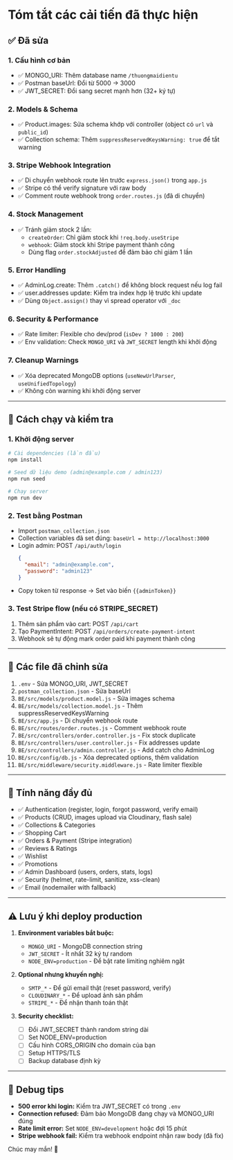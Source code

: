 # Tóm tắt các cải tiến đã thực hiện

## ✅ Đã sửa

### 1. **Cấu hình cơ bản**
- ✅ MONGO_URI: Thêm database name `/thuongmaidientu`
- ✅ Postman baseUrl: Đổi từ 5000 → 3000
- ✅ JWT_SECRET: Đổi sang secret mạnh hơn (32+ ký tự)

### 2. **Models & Schema**
- ✅ Product.images: Sửa schema khớp với controller (object có `url` và `public_id`)
- ✅ Collection schema: Thêm `suppressReservedKeysWarning: true` để tắt warning

### 3. **Stripe Webhook Integration**
- ✅ Di chuyển webhook route lên trước `express.json()` trong `app.js`
- ✅ Stripe có thể verify signature với raw body
- ✅ Comment route webhook trong `order.routes.js` (đã di chuyển)

### 4. **Stock Management**
- ✅ Tránh giảm stock 2 lần:
  - `createOrder`: Chỉ giảm stock khi `!req.body.useStripe`
  - `webhook`: Giảm stock khi Stripe payment thành công
  - Dùng flag `order.stockAdjusted` để đảm bảo chỉ giảm 1 lần

### 5. **Error Handling**
- ✅ AdminLog.create: Thêm `.catch()` để không block request nếu log fail
- ✅ user.addresses update: Kiểm tra index hợp lệ trước khi update
- ✅ Dùng `Object.assign()` thay vì spread operator với `_doc`

### 6. **Security & Performance**
- ✅ Rate limiter: Flexible cho dev/prod (`isDev ? 1000 : 200`)
- ✅ Env validation: Check `MONGO_URI` và `JWT_SECRET` length khi khởi động

### 7. **Cleanup Warnings**
- ✅ Xóa deprecated MongoDB options (`useNewUrlParser`, `useUnifiedTopology`)
- ✅ Không còn warning khi khởi động server

---

## 🎯 Cách chạy và kiểm tra

### 1. Khởi động server
```powershell
# Cài dependencies (lần đầu)
npm install

# Seed dữ liệu demo (admin@example.com / admin123)
npm run seed

# Chạy server
npm run dev
```

### 2. Test bằng Postman
- Import `postman_collection.json`
- Collection variables đã set đúng: `baseUrl = http://localhost:3000`
- Login admin: POST `/api/auth/login`
  ```json
  {
    "email": "admin@example.com",
    "password": "admin123"
  }
  ```
- Copy token từ response → Set vào biến `{{adminToken}}`

### 3. Test Stripe flow (nếu có STRIPE_SECRET)
1. Thêm sản phẩm vào cart: POST `/api/cart`
2. Tạo PaymentIntent: POST `/api/orders/create-payment-intent`
3. Webhook sẽ tự động mark order paid khi payment thành công

---

## 📝 Các file đã chỉnh sửa

1. `.env` - Sửa MONGO_URI, JWT_SECRET
2. `postman_collection.json` - Sửa baseUrl
3. `BE/src/models/product.model.js` - Sửa images schema
4. `BE/src/models/collection.model.js` - Thêm suppressReservedKeysWarning
5. `BE/src/app.js` - Di chuyển webhook route
6. `BE/src/routes/order.routes.js` - Comment webhook route
7. `BE/src/controllers/order.controller.js` - Fix stock duplicate
8. `BE/src/controllers/user.controller.js` - Fix addresses update
9. `BE/src/controllers/admin.controller.js` - Add catch cho AdminLog
10. `BE/src/config/db.js` - Xóa deprecated options, thêm validation
11. `BE/src/middleware/security.middleware.js` - Rate limiter flexible

---

## 🚀 Tính năng đầy đủ

- ✅ Authentication (register, login, forgot password, verify email)
- ✅ Products (CRUD, images upload via Cloudinary, flash sale)
- ✅ Collections & Categories
- ✅ Shopping Cart
- ✅ Orders & Payment (Stripe integration)
- ✅ Reviews & Ratings
- ✅ Wishlist
- ✅ Promotions
- ✅ Admin Dashboard (users, orders, stats, logs)
- ✅ Security (helmet, rate-limit, sanitize, xss-clean)
- ✅ Email (nodemailer with fallback)

---

## ⚠️ Lưu ý khi deploy production

1. **Environment variables bắt buộc:**
   - `MONGO_URI` - MongoDB connection string
   - `JWT_SECRET` - Ít nhất 32 ký tự random
   - `NODE_ENV=production` - Để bật rate limiting nghiêm ngặt

2. **Optional nhưng khuyến nghị:**
   - `SMTP_*` - Để gửi email thật (reset password, verify)
   - `CLOUDINARY_*` - Để upload ảnh sản phẩm
   - `STRIPE_*` - Để nhận thanh toán thật

3. **Security checklist:**
   - [ ] Đổi JWT_SECRET thành random string dài
   - [ ] Set NODE_ENV=production
   - [ ] Cấu hình CORS_ORIGIN cho domain của bạn
   - [ ] Setup HTTPS/TLS
   - [ ] Backup database định kỳ

---

## 🐛 Debug tips

- **500 error khi login:** Kiểm tra JWT_SECRET có trong `.env`
- **Connection refused:** Đảm bảo MongoDB đang chạy và MONGO_URI đúng
- **Rate limit error:** Set `NODE_ENV=development` hoặc đợi 15 phút
- **Stripe webhook fail:** Kiểm tra webhook endpoint nhận raw body (đã fix)

Chúc may mắn! 🎉
